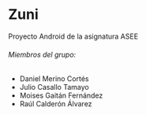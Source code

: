# Zuni
Proyecto Android de la asignatura ASEE

###### Miembros del grupo:

* Daniel Merino Cortés
* Julio Casallo Tamayo
* Moises Gaitán Fernández
* Raúl Calderón Álvarez

